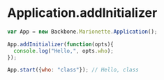 # Application.addInitializer

```javascript
var App = new Backbone.Marionette.Application();

App.addInitializer(function(opts){
  console.log("Hello,", opts.who);
});

App.start({who: "class"}); // Hello, class
```